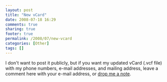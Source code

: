 ```yaml
---
layout: post
title: "New vCard"
date: 2008-07-18 16:29
comments: true
sharing: true
footer: true
permalink: /2008/07/new-vcard
categories: [Other]
tags: []
---
```

I don't want to post it publicly, but if you want my updated vCard (.vcf file) with my phone numbers, e-mail addresses, and mailing address, leave a comment here with your e-mail address, or <a href="mailto:brock@brockboland.com">drop me a note</a>.